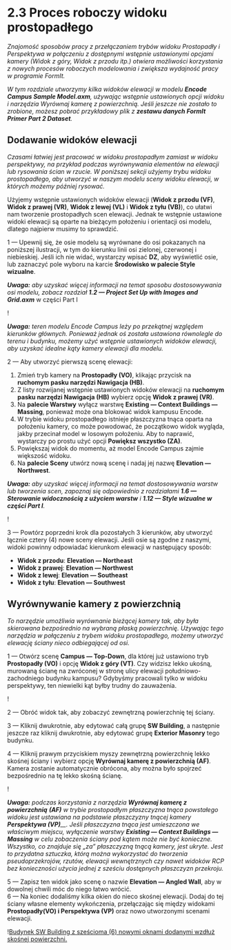 # 2.3 Proces roboczy widoku prostopadłego

_Znajomość sposobów pracy z przełączaniem trybów widoku Prostopadły i Perspektywa w połączeniu z dostępnymi wstępnie ustawionymi opcjami kamery (Widok z góry, Widok z przodu itp.) otwiera możliwości korzystania z nowych procesów roboczych modelowania i zwiększa wydajność pracy w programie FormIt._

_W tym rozdziale utworzymy kilka widoków elewacji w modelu_ _**Encode Campus Sample Model.axm**, używając wstępnie ustawionych opcji widoku i narzędzia Wyrównaj kamerę z powierzchnią. Jeśli jeszcze nie zostało to zrobione, możesz pobrać przykładowy plik z_ _**zestawu danych FormIt Primer Part 2 Dataset**._

## Dodawanie widoków elewacji

_Czasami łatwiej jest pracować w widoku prostopadłym zamiast w widoku perspektywy, na przykład podczas wyrównywania elementów na elewacji lub rysowania ścian w rzucie. W poniższej sekcji użyjemy trybu widoku prostopadłego, aby utworzyć w naszym modelu sceny widoku elewacji, w których możemy później rysować._

Użyjemy wstępnie ustawionych widoków elewacji (**Widok z przodu (VF)**, **Widok z prawej (VR)**, **Widok z lewej (VL)** i **Widok z tyłu (VB)**), co ułatwi nam tworzenie prostopadłych scen elewacji. Jednak te wstępnie ustawione widoki elewacji są oparte na bieżącym położeniu i orientacji osi modelu, dlatego najpierw musimy to sprawdzić.

1 — Upewnij się, że osie modelu są wyrównane do osi pokazanych na poniższej ilustracji, w tym do kierunku linii osi zielonej, czerwonej i niebieskiej. Jeśli ich nie widać, wystarczy wpisać **DZ**, aby wyświetlić osie, lub zaznaczyć pole wyboru na karcie **Środowisko w palecie Style wizualne**.

_**Uwaga:**_ _aby uzyskać więcej informacji na temat sposobu dostosowywania osi modelu, zobacz rozdział_ _**1.2 — Project Set Up with Images and Grid.axm**_ w części Part I

\![](<../../.gitbook/assets/0 (7).png>)

_**Uwaga:** teren modelu Encode Campus leży po przekątnej względem kierunków głównych. Ponieważ jednak oś została ustawiona równolegle do terenu i budynku, możemy użyć wstępnie ustawionych widoków elewacji, aby uzyskać idealne kąty kamery elewacji dla modelu._

2 — Aby utworzyć pierwszą scenę elewacji:

1. Zmień tryb kamery na **Prostopadły (VO)**, klikając przycisk na **ruchomym pasku narzędzi Nawigacja (HB)**.
2. Z listy rozwijanej wstępnie ustawionych widoków elewacji na **ruchomym pasku narzędzi Nawigacja (HB)** wybierz opcję **Widok z prawej (VR)**.
3. Na **palecie Warstwy** wyłącz warstwę **Existing — Context Buildings — Massing**, ponieważ może ona blokować widok kampusu Encode.
4. W trybie widoku prostopadłego istnieje płaszczyzna tnąca oparta na położeniu kamery, co może powodować, że początkowo widok wygląda, jakby przecinał model w losowym położeniu. Aby to naprawić, wystarczy po prostu użyć opcji **Powiększ wszystko (ZA)**.
5. Powiększaj widok do momentu, aż model Encode Campus zajmie większość widoku.
6. Na **palecie Sceny** utwórz nową scenę i nadaj jej nazwę **Elevation — Northwest**.

_**Uwaga:**_ _aby uzyskać więcej informacji na temat dostosowywania warstw lub tworzenia scen, zapoznaj się odpowiednio z rozdziałami_ _**1.6 — Sterowanie widocznością z użyciem warstw**_ _i_ _**1.12 — Style wizualne w części Part I**._

\![](<../../.gitbook/assets/1 (10) (1).png>)

3 — Powtórz poprzedni krok dla pozostałych 3 kierunków, aby utworzyć łącznie cztery (4) nowe sceny elewacji. Jeśli osie są zgodne z naszymi, widoki powinny odpowiadać kierunkom elewacji w następujący sposób:

* **Widok z przodu**: **Elevation — Northeast**
* **Widok z prawej**: **Elevation — Northwest**
* **Widok z lewej**: **Elevation — Southeast**
* **Widok z tyłu**: **Elevation — Southwest**

## **Wyrównywanie kamery z powierzchnią**

_To narzędzie umożliwia wyrównanie bieżącej kamery tak, aby była skierowana bezpośrednio na wybraną płaską powierzchnię. Używając tego narzędzia w połączeniu z trybem widoku prostopadłego, możemy utworzyć elewację ściany nieco odbiegającej od osi._

1 — Otwórz scenę **Campus — Top-Down**, dla której już ustawiono tryb **Prostopadły (VO)** i opcję **Widok z góry (VT)**. Czy widzisz lekko ukośną, murowaną ścianę na zwróconej w stronę ulicy elewacji południowo-zachodniego budynku kampusu? Gdybyśmy pracowali tylko w widoku perspektywy, ten niewielki kąt byłby trudny do zauważenia.

\![](<../../.gitbook/assets/2 (8) (1).png>)

2 — Obróć widok tak, aby zobaczyć zewnętrzną powierzchnię tej ściany.

3 — Kliknij dwukrotnie, aby edytować całą grupę **SW Building**, a następnie jeszcze raz kliknij dwukrotnie, aby edytować grupę **Exterior Masonry** tego budynku.

4 — Kliknij prawym przyciskiem myszy zewnętrzną powierzchnię lekko skośnej ściany i wybierz opcję **Wyrównaj kamerę z powierzchnią (AF)**. Kamera zostanie automatycznie obrócona, aby można było spojrzeć bezpośrednio na tę lekko skośną ścianę.

\![](<../../.gitbook/assets/3 (9).png>)

_**Uwaga:**_ _podczas korzystania z narzędzia_ _**Wyrównaj kamerę z powierzchnią**_ _**(AF)**_ _w trybie prostopadłym płaszczyzna tnąca powstałego widoku jest ustawiana na podstawie płaszczyzny tnącej kamery_ _**Perspektywa (VP)**__. Jeśli płaszczyzna tnąca jest umieszczona we właściwym miejscu, wyłączenie warstwy_ _**Existing — Context Buildings — Massing**_ _w celu zobaczenia ściany pod kątem może nie być konieczne. Wszystko, co znajduje się „za” płaszczyzną tnącą kamery, jest ukryte. Jest to przydatna sztuczka, którą można wykorzystać do tworzenia pseudoprzekrojów, rzutów, elewacji wewnętrznych czy nawet widoków RCP bez konieczności użycia jednej z sześciu dostępnych płaszczyzn przekroju._

5 — Zapisz ten widok jako scenę o nazwie **Elevation — Angled Wall**, aby w dowolnej chwili móc do niego łatwo wrócić.\
 6 — Na koniec dodaliśmy kilka okien do nieco skośnej elewacji. Dodaj do tej ściany własne elementy wykończenia, przełączając się między widokami **Prostopadły(VO) i Perspektywa (VP)** oraz nowo utworzonymi scenami elewacji.

\![Budynek SW Building z sześcioma (6) nowymi oknami dodanymi wzdłuż skośnej powierzchni.](<../../.gitbook/assets/4 (10) (1).png>)
